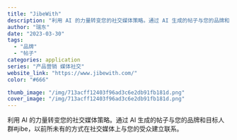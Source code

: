 ```yaml
---
title: "JibeWith"
description: "利用 AI 的力量转变您的社交媒体策略。通过 AI 生成的帖子与您的品牌和目标人群#jibe，以前所未有的方式在社交媒体"
author: "瑞东"
date: "2023-03-30"
tags:
  - "品牌"
  - "帖子"
categories: application
series: "产品营销 媒体社交"
website_link: "https://www.jibewith.com/"
color: "#666"

thumb_image: "/img/713acff12403f96ad3c6e2db91fb181d.png"
cover_image: "/img/713acff12403f96ad3c6e2db91fb181d.png"
---
```


利用 AI 的力量转变您的社交媒体策略。通过 AI 生成的帖子与您的品牌和目标人群#jibe，以前所未有的方式在社交媒体上与您的受众建立联系。